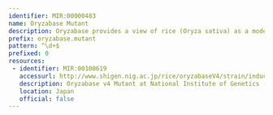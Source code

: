 ```yaml
---
identifier: MIR:00000483
name: Oryzabase Mutant
description: Oryzabase provides a view of rice (Oryza sativa) as a model monocot plant by integrating biological data with molecular genomic information. It contains information about rice development and anatomy, rice mutants, and genetic resources, especially for wild varieties of rice. Developmental and anatomical descriptions include in situ gene expression data serving as stage and tissue markers. This collection references mutant strain information.
prefix: oryzabase.mutant
pattern: ^\d+$
prefixed: 0
resources:
 - identifier: MIR:00100619
   accessurl: http://www.shigen.nig.ac.jp/rice/oryzabaseV4/strain/inducedMutationLine/detail/
   description: Oryzabase v4 Mutant at National Institute of Genetics (Japan)
   location: Japan
   official: false
---
```

